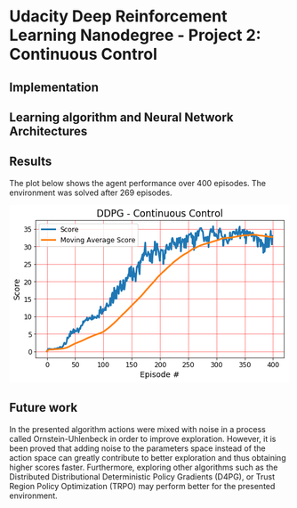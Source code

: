 # Udacity Deep Reinforcement Learning Nanodegree - Project 2: Continuous Control  

## Implementation  

## Learning algorithm and Neural Network Architectures

## Results

The plot below shows the agent performance over 400 episodes. The environment was solved after 269 episodes. 

![Solution 1](https://github.com/Atrach/Deep_Reinforcement_Learning_Udacity/blob/master/Project2/DDPG/ddpg_score.png)

## Future work

In the presented algorithm actions were mixed with noise in a process called Ornstein-Uhlenbeck in order to improve exploration. However, it is been proved that adding noise to the parameters space instead of the action space can greatly contribute to better exploration and thus obtaining higher scores faster. Furthermore, exploring other algorithms such as the Distributed Distributional Deterministic Policy Gradients (D4PG), or Trust Region Policy Optimization (TRPO) may perform better for the presented environment.
